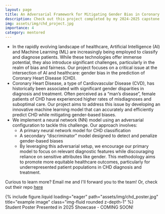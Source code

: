 ```yaml
---
layout: page
title: An Adversarial Framework for Mitigating Gender Bias in Coronary Heart Disease Prediction
description: Check out this project completed by my 2024-2025 capstone students - Diego Silva (d1silva@ucsd.edu), Patrick Salsbury (psalsbury@ucsd.edu), Kai Ni (c5ni@ucsd.edu)
img: assets/img/chd_project.jpg
importance: 4
category: mentored
---
```

- In the rapidly evolving landscape of healthcare, Artificial Intelligence (AI) and Machine Learning (ML) are increasingly being employed to classify and diagnose patients. While these technologies offer immense potential, they also introduce significant challenges, particularly in the realm of bias and fairness. Our project focuses on a critical issue at the intersection of AI and healthcare: gender bias in the prediction of Coronary Heart Disease (CHD).
- Coronary Heart Disease, a type of Cardiovascular Disease (CVD), has historically been associated with significant gender disparities in diagnosis and treatment. Often perceived as a “man’s disease”, female patients of CHD have experienced higher rates of misdiagnoses and suboptimal care. Our project aims to address this issue by developing an innovative machine learning model that can accurately and efficiently predict CHD while mitigating gender-based biases.
- We implement a neural network (NN) model using an adversarial configuration to tackle this challenge. Our approach involves:
    - A primary neural network model for CHD classification
    - A secondary “discriminator” model designed to detect and penalize gender-based biases
    - By leveraging this adversarial setup, we encourage our primary model to focus on relevant diagnostic features while discouraging reliance on sensitive attributes like gender. This methodology aims to promote 
      more equitable healthcare outcomes, particularly for underrepresented patient populations in CHD diagnosis and treatment.

Curious to learn more? Email me and I'll forward you to the team! Or, check out their repo [here](https://github.com/chd-adversarial-nn/chd-adversarial-nn.github.io)

<div class="row">
    <div class="col-sm mt-3 mt-md-0">
        {% include figure.liquid loading="eager" path="assets/img/chd_poster.jpg" title="example image" class="img-fluid rounded z-depth-1" %}
    </div>
</div>
<div class="caption">
    Student Poster Presented in 2025 Showcase - COMING SOON!
</div>

